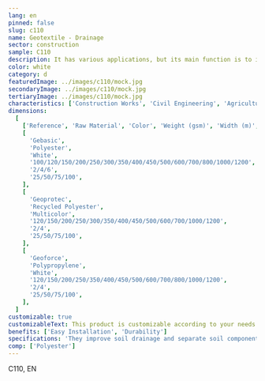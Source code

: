 ```yaml
---
lang: en
pinned: false
slug: c110
name: Geotextile - Drainage
sector: construction
sample: C110
description: It has various applications, but its main function is to improve soil in terms of drainage, coverage, and separation.
color: white
category: d
featuredImage: ../images/c110/mock.jpg
secondaryImage: ../images/c110/mock.jpg
tertiaryImage: ../images/c110/mock.jpg
characteristics: ['Construction Works', 'Civil Engineering', 'Agriculture']
dimensions:
  [
    ['Reference', 'Raw Material', 'Color', 'Weight (gsm)', 'Width (m)', 'Length (m)'],
    [
      'Gebasic',
      'Polyester',
      'White',
      '100/120/150/200/250/300/350/400/450/500/600/700/800/1000/1200',
      '2/4/6',
      '25/50/75/100',
    ],
    [
      'Geoprotec',
      'Recycled Polyester',
      'Multicolor',
      '120/150/200/250/300/350/400/450/500/600/700/1000/1200',
      '2/4',
      '25/50/75/100',
    ],
    [
      'Geoforce',
      'Polypropylene',
      'White',
      '120/150/200/250/350/400/450/500/600/700/800/1000/1200',
      '2/4',
      '25/50/75/100',
    ],
  ]
customizable: true
customizableText: This product is customizable according to your needs. Contact us for more information.
benefits: ['Easy Installation', 'Durability']
specifications: 'They improve soil drainage and separate soil components. Their main functions are separation and drainage.'
comp: ['Polyester']
---
```


C110, EN
